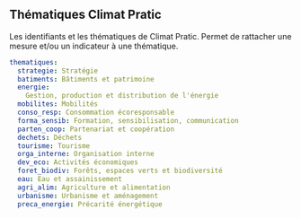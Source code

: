 ## Thématiques Climat Pratic

Les identifiants et les thématiques de Climat Pratic. 
Permet de rattacher une mesure et/ou un indicateur à une thématique.

```yaml
thematiques:
  strategie: Stratégie
  batiments: Bâtiments et patrimoine
  energie: 
    Gestion, production et distribution de l'énergie
  mobilites: Mobilités
  conso_resp: Consommation écoresponsable
  forma_sensib: Formation, sensibilisation, communication
  parten_coop: Partenariat et coopération
  dechets: Déchets
  tourisme: Tourisme
  orga_interne: Organisation interne
  dev_eco: Activités économiques
  foret_biodiv: Forêts, espaces verts et biodiversité
  eau: Eau et assainissement
  agri_alim: Agriculture et alimentation
  urbanisme: Urbanisme et aménagement
  preca_energie: Précarité énergétique
```